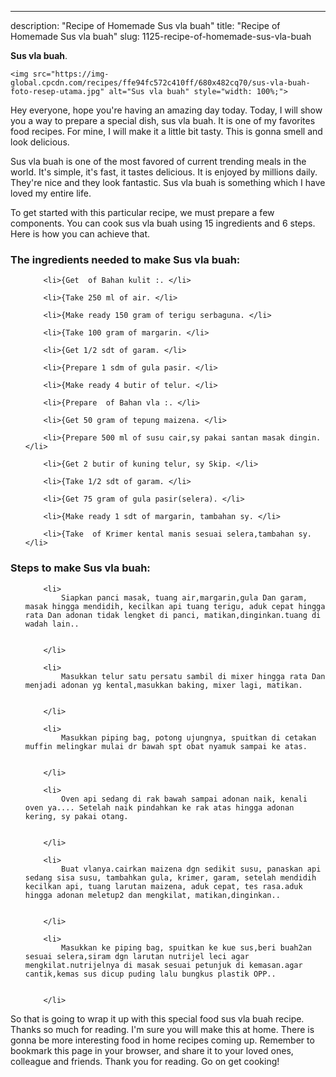---
description: "Recipe of Homemade Sus vla buah"
title: "Recipe of Homemade Sus vla buah"
slug: 1125-recipe-of-homemade-sus-vla-buah

<p>
	<strong>Sus vla buah</strong>. 
	
</p>
<p>
	
	<img src="https://img-global.cpcdn.com/recipes/ffe94fc572c410ff/680x482cq70/sus-vla-buah-foto-resep-utama.jpg" alt="Sus vla buah" style="width: 100%;">
	
	
</p>
<p>
	Hey everyone, hope you're having an amazing day today. Today, I will show you a way to prepare a special dish, sus vla buah. It is one of my favorites food recipes. For mine, I will make it a little bit tasty. This is gonna smell and look delicious.
</p>
	
<p>
	Sus vla buah is one of the most favored of current trending meals in the world. It's simple, it's fast, it tastes delicious. It is enjoyed by millions daily. They're nice and they look fantastic. Sus vla buah is something which I have loved my entire life.
</p>
<p>
	
</p>

<p>
To get started with this particular recipe, we must prepare a few components. You can cook sus vla buah using 15 ingredients and 6 steps. Here is how you can achieve that.
</p>

<h3>The ingredients needed to make Sus vla buah:</h3>

<ol>
	
		<li>{Get  of Bahan kulit :. </li>
	
		<li>{Take 250 ml of air. </li>
	
		<li>{Make ready 150 gram of terigu serbaguna. </li>
	
		<li>{Take 100 gram of margarin. </li>
	
		<li>{Get 1/2 sdt of garam. </li>
	
		<li>{Prepare 1 sdm of gula pasir. </li>
	
		<li>{Make ready 4 butir of telur. </li>
	
		<li>{Prepare  of Bahan vla :. </li>
	
		<li>{Get 50 gram of tepung maizena. </li>
	
		<li>{Prepare 500 ml of susu cair,sy pakai santan masak dingin. </li>
	
		<li>{Get 2 butir of kuning telur, sy Skip. </li>
	
		<li>{Take 1/2 sdt of garam. </li>
	
		<li>{Get 75 gram of gula pasir(selera). </li>
	
		<li>{Make ready 1 sdt of margarin, tambahan sy. </li>
	
		<li>{Take  of Krimer kental manis sesuai selera,tambahan sy. </li>
	
</ol>
<p>
	
</p>

<h3>Steps to make Sus vla buah:</h3>

<ol>
	
		<li>
			Siapkan panci masak, tuang air,margarin,gula Dan garam, masak hingga mendidih, kecilkan api tuang terigu, aduk cepat hingga rata Dan adonan tidak lengket di panci, matikan,dinginkan.tuang di wadah lain..
			
			
		</li>
	
		<li>
			Masukkan telur satu persatu sambil di mixer hingga rata Dan menjadi adonan yg kental,masukkan baking, mixer lagi, matikan.
			
			
		</li>
	
		<li>
			Masukkan piping bag, potong ujungnya, spuitkan di cetakan muffin melingkar mulai dr bawah spt obat nyamuk sampai ke atas.
			
			
		</li>
	
		<li>
			Oven api sedang di rak bawah sampai adonan naik, kenali oven ya.... Setelah naik pindahkan ke rak atas hingga adonan kering, sy pakai otang.
			
			
		</li>
	
		<li>
			Buat vlanya.cairkan maizena dgn sedikit susu, panaskan api sedang sisa susu, tambahkan gula, krimer, garam, setelah mendidih kecilkan api, tuang larutan maizena, aduk cepat, tes rasa.aduk hingga adonan meletup2 dan mengkilat, matikan,dinginkan..
			
			
		</li>
	
		<li>
			Masukkan ke piping bag, spuitkan ke kue sus,beri buah2an sesuai selera,siram dgn larutan nutrijel leci agar mengkilat.nutrijelnya di masak sesuai petunjuk di kemasan.agar cantik,kemas sus dicup puding lalu bungkus plastik OPP..
			
			
		</li>
	
</ol>

<p>
	
</p>

<p>
	So that is going to wrap it up with this special food sus vla buah recipe. Thanks so much for reading. I'm sure you will make this at home. There is gonna be more interesting food in home recipes coming up. Remember to bookmark this page in your browser, and share it to your loved ones, colleague and friends. Thank you for reading. Go on get cooking!
</p>
